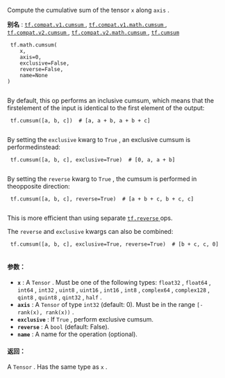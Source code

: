 Compute the cumulative sum of the tensor  `x`  along  `axis` .

**别名** : [ `tf.compat.v1.cumsum` ](/api_docs/python/tf/math/cumsum), [ `tf.compat.v1.math.cumsum` ](/api_docs/python/tf/math/cumsum), [ `tf.compat.v2.cumsum` ](/api_docs/python/tf/math/cumsum), [ `tf.compat.v2.math.cumsum` ](/api_docs/python/tf/math/cumsum), [ `tf.cumsum` ](/api_docs/python/tf/math/cumsum)

```
 tf.math.cumsum(
    x,
    axis=0,
    exclusive=False,
    reverse=False,
    name=None
)
 
```

By default, this op performs an inclusive cumsum, which means that the firstelement of the input is identical to the first element of the output:

```
 tf.cumsum([a, b, c])  # [a, a + b, a + b + c]
 
```

By setting the  `exclusive`  kwarg to  `True` , an exclusive cumsum is performedinstead:

```
 tf.cumsum([a, b, c], exclusive=True)  # [0, a, a + b]
 
```

By setting the  `reverse`  kwarg to  `True` , the cumsum is performed in theopposite direction:

```
 tf.cumsum([a, b, c], reverse=True)  # [a + b + c, b + c, c]
 
```

This is more efficient than using separate [ `tf.reverse` ](https://tensorflow.google.cn/api_docs/python/tf/reverse) ops.

The  `reverse`  and  `exclusive`  kwargs can also be combined:

```
 tf.cumsum([a, b, c], exclusive=True, reverse=True)  # [b + c, c, 0]
 
```

#### 参数：
- **`x`** : A  `Tensor` . Must be one of the following types:  `float32` ,  `float64` , `int64` ,  `int32` ,  `uint8` ,  `uint16` ,  `int16` ,  `int8` ,  `complex64` , `complex128` ,  `qint8` ,  `quint8` ,  `qint32` ,  `half` .
- **`axis`** : A  `Tensor`  of type  `int32`  (default: 0). Must be in the range `[-rank(x), rank(x))` .
- **`exclusive`** : If  `True` , perform exclusive cumsum.
- **`reverse`** : A  `bool`  (default: False).
- **`name`** : A name for the operation (optional).


#### 返回：
A  `Tensor` . Has the same type as  `x` .

